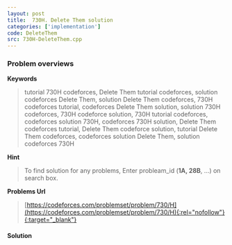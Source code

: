 ```yaml
---
layout: post
title:  730H. Delete Them solution
categories: ['implementation']
code: DeleteThem
src: 730H-DeleteThem.cpp
---
```

### **Problem overviews**

**Keywords**
> tutorial 730H codeforces, Delete Them tutorial codeforces, solution codeforces Delete Them, solution Delete Them codeforces, 730H codeforces tutorial, codeforces Delete Them solution, solution 730H codeforces, 730H codeforce solution, 730H tutorial codeforces, codeforces solution 730H, codeforces 730H solution, Delete Them codeforces tutorial, Delete Them codeforce solution, tutorial Delete Them codeforces, codeforces solution Delete Them, solution codeforces 730H

**Hint**
> To find solution for any problems, Enter probleam_id (**1A, 28B**, ...) on search box. 

**Problems Url**
> [https://codeforces.com/problemset/problem/730/H](https://codeforces.com/problemset/problem/730/H){:rel="nofollow"}{:target="_blank"}

#### **Solution**




